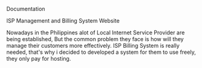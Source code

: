 Documentation

ISP Management and Billing System Website

Nowadays in the Philippines alot of Local Internet Service Provider are being established,
But the common problem they face is how will they manage their customers more effectively.
ISP Billing System is really needed, that's why i decided to developed a system for them to
use freely, they only pay for hosting.


